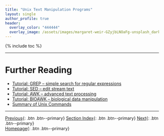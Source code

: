 ```yaml
---
title: "Unix Text Manipulation Programs"
layout: single
author_profile: true
header:
  overlay_color: "444444"
  overlay_image: /assets/images/margaret-weir-GZyjbLNOaFg-unsplash_dark.jpg
---
```


{% include toc %}









___
# Further Reading
* [Tutorial: GREP – simple search for regular expressions](03A-tutorial-unix-grep.md)
* [Tutorial: SED – edit stream text](03B-tutorial-unix-sed.md)
* [Tutorial: AWK – advanced text processing](03C-tutorial-unix-awk.md)
* [Tutorial: BIOAWK – biological data manipulation](03D-tutorial-unix-bioawk.md)
* [Summary of Unix Commands](04-unix-cheat-sheet.md)

___

[Previous](02E-tutorial-unix-getting-started.md){: .btn  .btn--primary}
[Section Index](00-IntroToCommandLine-LandingPage.md){: .btn  .btn--primary}
[Next](03A-tutorial-unix-grep.md){: .btn  .btn--primary}
<br>[Homepage](../index.md){: .btn  .btn--primary}
